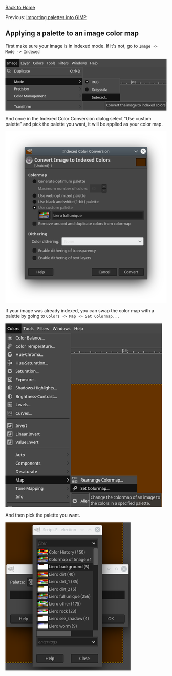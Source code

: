 [Back to Home](/README.md)

Previous: [Importing palettes into GIMP](/doc/set_color_map.md)

## Applying a palette to an image color map

First make sure your image is in indexed mode. If it's not, go to `Image ->
Mode -> Indexed`

![Indexed mode](/screenshots/mode-indexed-menu.png)

And once in the Indexed Color Conversion dialog select "Use custom palette" and
pick the palette you want, it will be applied as your color map.

![Indexed color conversion](/screenshots/indexed-color-conversion.png)

If your image was already indexed, you can swap the color map with a palette by
going to `Colors -> Map -> Set Colormap...`

![Set colormap](/screenshots/set-colormap-menu.png)

And then pick the palette you want.

![Set colormap](/screenshots/set-colormap-dialog.png)
